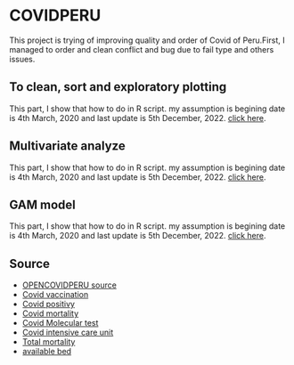 # COVIDPERU

This project is trying of improving quality and order of Covid of Peru.First, I managed to order and clean conflict and bug due to fail type and others issues.

## To clean, sort and exploratory plotting

This part, I show that how to do in R script. my assumption is begining date is 4th March, 2020 and last update is 5th December, 2022. [click here](https://github.com/jasb3110/COVIDPERU/blob/7d45ce76cc625757856c1cd3a60a7890105a2756/to%20clean%20and%20sort.md).

## Multivariate analyze

This part, I show that how to do in R script. my assumption is begining date is 4th March, 2020 and last update is 5th December, 2022. [click here]().

## GAM model

This part, I show that how to do in R script. my assumption is begining date is 4th March, 2020 and last update is 5th December, 2022. [click here]().

## Source

-   [OPENCOVIDPERU source](https://www.tagacat.com/covid/links)
-   [Covid vaccination](https://www.datosabiertos.gob.pe/dataset/vacunaci%C3%B3n-contra-covid-19-ministerio-de-salud-minsa)
-   [Covid positivy](https://www.datosabiertos.gob.pe/dataset/casos-positivos-por-covid-19-ministerio-de-salud-minsa)
-   [Covid mortality](https://www.datosabiertos.gob.pe/dataset/fallecidos-por-covid-19-ministerio-de-salud-minsa)
-   [Covid Molecular test](https://www.datosabiertos.gob.pe/dataset/dataset-de-pruebas-moleculares-del-instituto-nacional-de-salud-para-covid-19-ins)
-   [Covid intensive care unit](https://www.datosabiertos.gob.pe/dataset/data-hist%C3%B3rica-del-registro-de-camas-diarias-disponibles-y-ocupadas-del-formato-f5002-v2)
-   [Total mortality](https://www.datosabiertos.gob.pe/dataset/informaci%C3%B3n-de-fallecidos-del-sistema-inform%C3%A1tico-nacional-de-defunciones-sinadef-ministerio)
-   [available bed](https://www.dge.gob.pe/portalnuevo/informacion-publica/disponibilidad-de-camas-covid-19)
